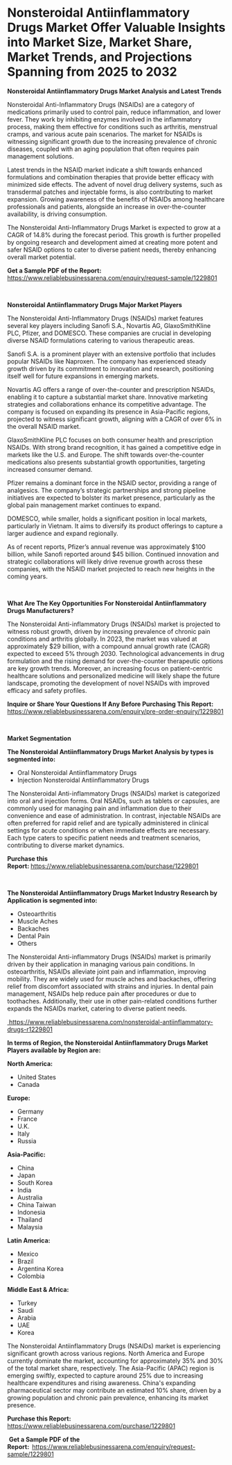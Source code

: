 <p><h1>Nonsteroidal Antiinflammatory Drugs Market Offer Valuable Insights into Market Size, Market Share, Market Trends, and Projections Spanning from 2025 to 2032</h1></p><p><strong>Nonsteroidal Antiinflammatory Drugs Market Analysis and Latest Trends</strong></p>
<p><p>Nonsteroidal Anti-Inflammatory Drugs (NSAIDs) are a category of medications primarily used to control pain, reduce inflammation, and lower fever. They work by inhibiting enzymes involved in the inflammatory process, making them effective for conditions such as arthritis, menstrual cramps, and various acute pain scenarios. The market for NSAIDs is witnessing significant growth due to the increasing prevalence of chronic diseases, coupled with an aging population that often requires pain management solutions.</p><p>Latest trends in the NSAID market indicate a shift towards enhanced formulations and combination therapies that provide better efficacy with minimized side effects. The advent of novel drug delivery systems, such as transdermal patches and injectable forms, is also contributing to market expansion. Growing awareness of the benefits of NSAIDs among healthcare professionals and patients, alongside an increase in over-the-counter availability, is driving consumption.</p><p>The Nonsteroidal Anti-Inflammatory Drugs Market is expected to grow at a CAGR of 14.8% during the forecast period. This growth is further propelled by ongoing research and development aimed at creating more potent and safer NSAID options to cater to diverse patient needs, thereby enhancing overall market potential.</p></p>
<p><strong>Get a Sample PDF of the Report:&nbsp;</strong> <a href="https://www.reliablebusinessarena.com/enquiry/request-sample/1229801?utm_campaign=2102&utm_medium=2&utm_source=Github&utm_content=ia&utm_term=19042025&utm_id=nonsteroidal-antiinflammatory-drugs">https://www.reliablebusinessarena.com/enquiry/request-sample/1229801</a></p>
<p>&nbsp;</p>
<p><strong>Nonsteroidal Antiinflammatory Drugs Major Market Players</strong></p>
<p><p>The Nonsteroidal Anti-Inflammatory Drugs (NSAIDs) market features several key players including Sanofi S.A., Novartis AG, GlaxoSmithKline PLC, Pfizer, and DOMESCO. These companies are crucial in developing diverse NSAID formulations catering to various therapeutic areas.</p><p>Sanofi S.A. is a prominent player with an extensive portfolio that includes popular NSAIDs like Naproxen. The company has experienced steady growth driven by its commitment to innovation and research, positioning itself well for future expansions in emerging markets.</p><p>Novartis AG offers a range of over-the-counter and prescription NSAIDs, enabling it to capture a substantial market share. Innovative marketing strategies and collaborations enhance its competitive advantage. The company is focused on expanding its presence in Asia-Pacific regions, projected to witness significant growth, aligning with a CAGR of over 6% in the overall NSAID market.</p><p>GlaxoSmithKline PLC focuses on both consumer health and prescription NSAIDs. With strong brand recognition, it has gained a competitive edge in markets like the U.S. and Europe. The shift towards over-the-counter medications also presents substantial growth opportunities, targeting increased consumer demand.</p><p>Pfizer remains a dominant force in the NSAID sector, providing a range of analgesics. The company’s strategic partnerships and strong pipeline initiatives are expected to bolster its market presence, particularly as the global pain management market continues to expand.</p><p>DOMESCO, while smaller, holds a significant position in local markets, particularly in Vietnam. It aims to diversify its product offerings to capture a larger audience and expand regionally.</p><p>As of recent reports, Pfizer’s annual revenue was approximately $100 billion, while Sanofi reported around $45 billion. Continued innovation and strategic collaborations will likely drive revenue growth across these companies, with the NSAID market projected to reach new heights in the coming years.</p></p>
<p>&nbsp;</p>
<p><strong>What Are The Key Opportunities For Nonsteroidal Antiinflammatory Drugs Manufacturers?</strong></p>
<p><p>The Nonsteroidal Anti-inflammatory Drugs (NSAIDs) market is projected to witness robust growth, driven by increasing prevalence of chronic pain conditions and arthritis globally. In 2023, the market was valued at approximately $29 billion, with a compound annual growth rate (CAGR) expected to exceed 5% through 2030. Technological advancements in drug formulation and the rising demand for over-the-counter therapeutic options are key growth trends. Moreover, an increasing focus on patient-centric healthcare solutions and personalized medicine will likely shape the future landscape, promoting the development of novel NSAIDs with improved efficacy and safety profiles.</p></p>
<p><strong>Inquire or Share Your Questions If Any Before Purchasing This Report:</strong> <a href="https://www.reliablebusinessarena.com/enquiry/pre-order-enquiry/1229801?utm_campaign=2102&utm_medium=2&utm_source=Github&utm_content=ia&utm_term=19042025&utm_id=nonsteroidal-antiinflammatory-drugs">https://www.reliablebusinessarena.com/enquiry/pre-order-enquiry/1229801</a></p>
<p>&nbsp;</p>
<p><strong>Market Segmentation</strong></p>
<p><strong>The Nonsteroidal Antiinflammatory Drugs Market Analysis by types is segmented into:</strong></p>
<p><ul><li>Oral Nonsteroidal Antiinflammatory Drugs</li><li>Injection Nonsteroidal Antiinflammatory Drugs</li></ul></p>
<p><p>The Nonsteroidal Anti-inflammatory Drugs (NSAIDs) market is categorized into oral and injection forms. Oral NSAIDs, such as tablets or capsules, are commonly used for managing pain and inflammation due to their convenience and ease of administration. In contrast, injectable NSAIDs are often preferred for rapid relief and are typically administered in clinical settings for acute conditions or when immediate effects are necessary. Each type caters to specific patient needs and treatment scenarios, contributing to diverse market dynamics.</p></p>
<p><strong>Purchase this Report:&nbsp;</strong><a href="https://www.reliablebusinessarena.com/purchase/1229801?utm_campaign=2102&utm_medium=2&utm_source=Github&utm_content=ia&utm_term=19042025&utm_id=nonsteroidal-antiinflammatory-drugs">https://www.reliablebusinessarena.com/purchase/1229801</a></p>
<p>&nbsp;</p>
<p><strong>The Nonsteroidal Antiinflammatory Drugs Market Industry Research by Application is segmented into:</strong></p>
<p><ul><li>Osteoarthritis</li><li>Muscle Aches</li><li>Backaches</li><li>Dental Pain</li><li>Others</li></ul></p>
<p><p>The Nonsteroidal Anti-inflammatory Drugs (NSAIDs) market is primarily driven by their application in managing various pain conditions. In osteoarthritis, NSAIDs alleviate joint pain and inflammation, improving mobility. They are widely used for muscle aches and backaches, offering relief from discomfort associated with strains and injuries. In dental pain management, NSAIDs help reduce pain after procedures or due to toothaches. Additionally, their use in other pain-related conditions further expands the NSAIDs market, catering to diverse patient needs.</p></p>
<p><a href="https://www.reliablebusinessarena.com/nonsteroidal-antiinflammatory-drugs-r1229801?utm_campaign=2102&utm_medium=2&utm_source=Github&utm_content=ia&utm_term=19042025&utm_id=nonsteroidal-antiinflammatory-drugs">&nbsp;https://www.reliablebusinessarena.com/nonsteroidal-antiinflammatory-drugs-r1229801</a></p>
<p><strong>In terms of Region, the Nonsteroidal Antiinflammatory Drugs Market Players available by Region are:</strong></p>
<p>
    <p> <strong> North America: </strong>
        <ul>
            <li>United States</li>
            <li>Canada</li>
        </ul>
        </p> 
    <p> <strong> Europe: </strong>
        <ul>
            <li>Germany</li>
            <li>France</li>
            <li>U.K.</li>
            <li>Italy</li>
            <li>Russia</li>
        </ul>
        </p> 
    <p> <strong> Asia-Pacific: </strong>
        <ul>
            <li>China</li>
            <li>Japan</li>
            <li>South Korea</li>
            <li>India</li>
            <li>Australia</li>
            <li>China Taiwan</li>
            <li>Indonesia</li>
            <li>Thailand</li>
            <li>Malaysia</li>
        </ul>
        </p> 
    <p> <strong> Latin America: </strong>
        <ul>
            <li>Mexico</li>
            <li>Brazil</li>
            <li>Argentina Korea</li>
            <li>Colombia</li>
        </ul>
        </p> 
    <p> <strong> Middle East & Africa: </strong>
        <ul>
            <li>Turkey</li>
            <li>Saudi</li>
            <li>Arabia</li>
            <li>UAE</li>
            <li>Korea</li>
        </ul>
    </p>
    </p>
<p><p>The Nonsteroidal Antiinflammatory Drugs (NSAIDs) market is experiencing significant growth across various regions. North America and Europe currently dominate the market, accounting for approximately 35% and 30% of the total market share, respectively. The Asia-Pacific (APAC) region is emerging swiftly, expected to capture around 25% due to increasing healthcare expenditures and rising awareness. China's expanding pharmaceutical sector may contribute an estimated 10% share, driven by a growing population and chronic pain prevalence, enhancing its market presence.</p></p>
<p><strong>Purchase this Report: </strong><a href="https://www.reliablebusinessarena.com/purchase/1229801?utm_campaign=2102&utm_medium=2&utm_source=Github&utm_content=ia&utm_term=19042025&utm_id=nonsteroidal-antiinflammatory-drugs">https://www.reliablebusinessarena.com/purchase/1229801</a></p>
<p>&nbsp;<strong>Get a Sample PDF of the Report:&nbsp;&nbsp;</strong><a href="https://www.reliablebusinessarena.com/enquiry/request-sample/1229801?utm_campaign=2102&utm_medium=2&utm_source=Github&utm_content=ia&utm_term=19042025&utm_id=nonsteroidal-antiinflammatory-drugs">https://www.reliablebusinessarena.com/enquiry/request-sample/1229801</a></p>
<p><strong></strong></p>
<p><p></p><p></p><p></p></p>